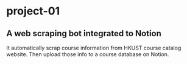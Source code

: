 # project-01

## A web scraping bot integrated to Notion

It automatically scrap course information from HKUST course catalog website.
Then upload those info to a course database on Notion.

